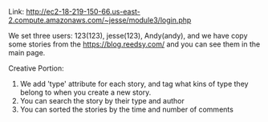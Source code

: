 Link: http://ec2-18-219-150-66.us-east-2.compute.amazonaws.com/~jesse/module3/login.php

We set three users: 123(123), jesse(123), Andy(andy), and we have copy some stories from the https://blog.reedsy.com/ and you can see them in the main page.


Creative Portion:
1. We add 'type' attribute for each story, and tag what kins of type they belong to when you create a new story.
2. You can search the story by their type and author
3. You can sorted the stories by the time and number of comments
